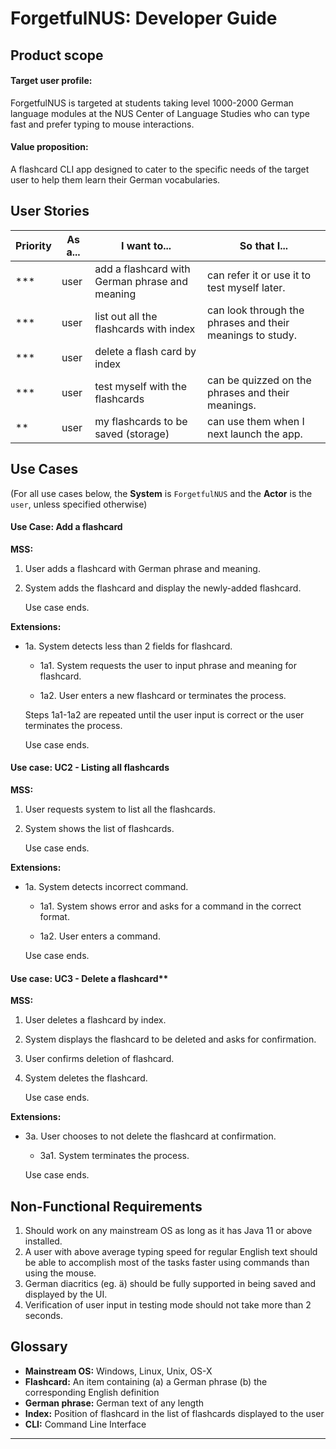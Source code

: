 # **ForgetfulNUS: Developer Guide**

## Product scope
#### **Target user profile**:

ForgetfulNUS is targeted at students taking level 1000-2000 German language modules at the NUS Center of Language Studies who can type fast and prefer typing to mouse interactions.

#### **Value proposition**: 

A flashcard CLI app designed to cater to the specific needs of the target user to help them learn their German vocabularies.  

## User Stories

Priority | As a... | I want to... | So that I...
--- | ---------- | --------- | ---- |
*** | user |add a flashcard with German phrase and meaning | can refer it or use it to test myself later.
*** | user | list out all the flashcards with index | can look through the phrases and their meanings to study.
*** | user | delete a flash card by index
*** | user | test myself with the flashcards | can be quizzed on the phrases and their meanings.
** | user | my flashcards to be saved (storage) | can use them when I next launch the app.

## Use Cases

(For all use cases below, the **System** is `ForgetfulNUS` and the **Actor** is the `user`, unless specified otherwise)

#### **Use Case: Add a flashcard**

**MSS:**

1.  User adds a flashcard with German phrase and meaning.
2.  System adds the flashcard and display the newly-added flashcard.

    Use case ends.

**Extensions:**

* 1a. System detects less than 2 fields for flashcard.

    * 1a1. System requests the user to input phrase and meaning for flashcard. 
    
    * 1a2. User enters a new flashcard or terminates the process.
    
    Steps 1a1-1a2 are repeated until the user input is correct or the user terminates the process.

   Use case ends.

#### **Use case: UC2 - Listing all flashcards**

**MSS:**

1.  User requests system to list all the flashcards.
2.  System shows the list of flashcards.
    
    Use case ends.

**Extensions:**

* 1a. System detects incorrect command.

    * 1a1. System shows error and asks for a command in the correct format. 
    
    * 1a2. User enters a command.

   Use case ends.

#### Use case: UC3 - Delete a flashcard**

**MSS:**

1.  User deletes a flashcard by index.
2.  System displays the flashcard to be deleted and asks for confirmation.
3.  User confirms deletion of flashcard.
4.  System deletes the flashcard.
    
    Use case ends.

**Extensions:**

* 3a. User chooses to not delete the flashcard at confirmation.

    * 3a1. System terminates the process. 
    
   Use case ends.

## Non-Functional Requirements

1. Should work on any mainstream OS as long as it has Java 11 or above installed.
2. A user with above average typing speed for regular English text should be able to accomplish most of the tasks faster using commands than using the mouse.
3. German diacritics (eg. ä) should be fully supported in being saved and displayed by the UI.
4. Verification of user input in testing mode should not take more than 2 seconds.

## Glossary

* **Mainstream OS:** Windows, Linux, Unix, OS-X
* **Flashcard:** An item containing (a) a German phrase (b) the corresponding English definition
* **German phrase:** German text of any length
* **Index:** Position of flashcard in the list of flashcards displayed to the user
* **CLI:** Command Line Interface
--------------------------------------------------------------------------------------------------------------------
